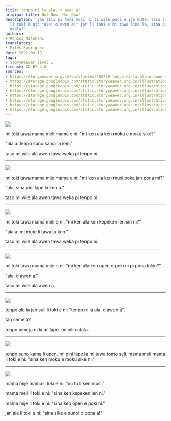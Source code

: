 ```yaml
---
title: tenpo ni la ala, o awen a!
original-title: Not Now, Not Now!
description: 'jan lili pi toki musi ni li wile pali e ijo mute. taso jan suli ale
  li toki e ni: "ala! o awen a!" jan li toki e ni tawa sina la, sina pilin ala pilin
  utala?'
authors:
- Rohini Nilekani
translators:
- Miles Rodriguez
date: 2022-09-19
tags:
- StoryWeaver level 1
license: CC-BY-4.0
sources:
- https://storyweaver.org.in/en/stories/465770-tenpo-ni-la-ala-o-awen-a
- https://storage.googleapis.com/static.storyweaver.org.in/illustration_crops/339/size7/af14cc9424214ff4a7b8413e00473442.jpg
- https://storage.googleapis.com/static.storyweaver.org.in/illustration_crops/340/size7/c78c742bf091bd43b71e1d92124942b2.jpg
- https://storage.googleapis.com/static.storyweaver.org.in/illustration_crops/341/size7/58629a2e675e7ba4456fecf11db63b5d.jpg
- https://storage.googleapis.com/static.storyweaver.org.in/illustration_crops/342/size7/75a30fb7aa74ea6e0528e8adfb18f912.jpg
- https://storage.googleapis.com/static.storyweaver.org.in/illustration_crops/343/size7/9ae6eb29278eb1ae5e79d0000682ebe8.jpg
- https://storage.googleapis.com/static.storyweaver.org.in/illustration_crops/344/size7/13eda5c389aca934c03c80eb552331aa.jpg
- https://storage.googleapis.com/static.storyweaver.org.in/illustration_crops/3452/size7/c30d145272741b7e60a3530a053d3dc9.jpg
---
```


![](https://storage.googleapis.com/static.storyweaver.org.in/illustration_crops/339/size7/af14cc9424214ff4a7b8413e00473442.jpg)

mi toki tawa mama meli mama e ni: "mi ken ala ken moku e moku sike?"

"ala a. tenpo suno kama la ken."

taso mi wile ala awen tawa weka pi tenpo ni.

---

![](https://storage.googleapis.com/static.storyweaver.org.in/illustration_crops/340/size7/c78c742bf091bd43b71e1d92124942b2.jpg)

mi toki tawa mama mije mama e ni: "mi ken ala ken musi poka jan pona mi?"

"ala. sina pini lape la ken a."

taso mi wile ala awen tawa weka pi tenpo ni.

---

![](https://storage.googleapis.com/static.storyweaver.org.in/illustration_crops/341/size7/58629a2e675e7ba4456fecf11db63b5d.jpg)

mi toki tawa mama meli e ni: "mi ken ala ken kepeken len sin ni?"

"ala a. mi mute li tawa la ken."

taso mi wile ala awen tawa weka pi tenpo ni.

---

![](https://storage.googleapis.com/static.storyweaver.org.in/illustration_crops/342/size7/75a30fb7aa74ea6e0528e8adfb18f912.jpg)

mi toki tawa mama mije e ni: "mi ken ala ken open e poki ni pi pona lukin?"

"ala. o awen a."

taso mi wile ala awen a.

---

![](https://storage.googleapis.com/static.storyweaver.org.in/illustration_crops/343/size7/9ae6eb29278eb1ae5e79d0000682ebe8.jpg)

tenpo ale la jan suli li toki e ni: "tenpo ni la ala, o awen a".

tan seme a?

tenpo pimeja ni la mi lape. mi pilin utala.

---

![](https://storage.googleapis.com/static.storyweaver.org.in/illustration_crops/344/size7/13eda5c389aca934c03c80eb552331aa.jpg)

tenpo suno kama li open. mi pini lape la mi tawa tomo seli. mama meli mama li toki e ni: "sina ken moku e moku sike ni."

---

![](https://storage.googleapis.com/static.storyweaver.org.in/illustration_crops/3452/size7/c30d145272741b7e60a3530a053d3dc9.jpg)

mama mije mama li toki e ni: "mi tu li ken musi."

mama meli li toki e ni: "sina ken kepeken len ni."

mama mije li toki e ni: "sina ken open e poki ni."

jan ale li toki e ni: "sina sike e suno! o pona a!"

